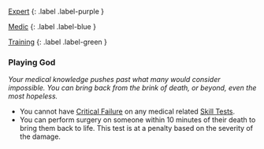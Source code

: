 
[Expert](Game/Expert-List)
{: .label .label-purple }

[Medic](Game/Medic)
{: .label .label-blue }

[Training](Game/Training-List)
{: .label .label-green }
### Playing God
*Your medical knowledge pushes past what many would consider impossible. You can bring back from the brink of death, or beyond, even the most hopeless.*
* You cannot have [Critical Failure](Game/Core/Skills#Critical%20Failure) on any medical related [Skill Tests](Game/Core/Terminology#Skill%20Test).
* You can perform surgery on someone within 10 minutes of their death to bring them back to life. This test is at a penalty based on the severity of the damage.


